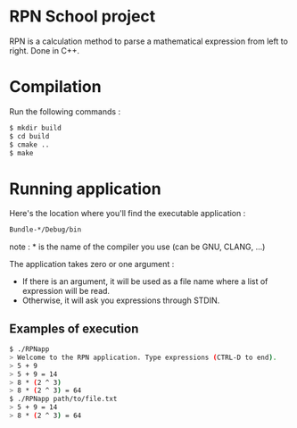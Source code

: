 # RPN School project
RPN is a calculation method to parse a mathematical expression from left to right.
Done in C++.

# Compilation
Run the following commands :
```sh
$ mkdir build
$ cd build
$ cmake ..
$ make
```

# Running application
Here's the location where you'll find the executable application :
```sh
Bundle-*/Debug/bin
```
note : * is the name of the compiler you use (can be GNU, CLANG, ...)

The application takes zero or one argument :
 - If there is an argument, it will be used as a file name where a list of expression will be read.
 - Otherwise, it will ask you expressions through STDIN.

## Examples of execution
```sh
$ ./RPNapp
> Welcome to the RPN application. Type expressions (CTRL-D to end).
> 5 + 9
> 5 + 9 = 14
> 8 * (2 ^ 3)
> 8 * (2 ^ 3) = 64
$ ./RPNapp path/to/file.txt
> 5 + 9 = 14
> 8 * (2 ^ 3) = 64
```


